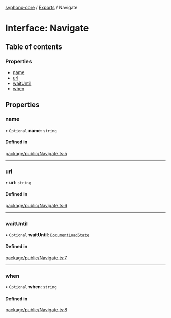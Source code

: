 [syphonx-core](../README.md) / [Exports](../modules.md) / Navigate

# Interface: Navigate

## Table of contents

### Properties

- [name](Navigate.md#name)
- [url](Navigate.md#url)
- [waitUntil](Navigate.md#waituntil)
- [when](Navigate.md#when)

## Properties

### name

• `Optional` **name**: `string`

#### Defined in

[package/public/Navigate.ts:5](https://github.com/dtempx/syphonx-core/blob/bfef688/package/public/Navigate.ts#L5)

___

### url

• **url**: `string`

#### Defined in

[package/public/Navigate.ts:6](https://github.com/dtempx/syphonx-core/blob/bfef688/package/public/Navigate.ts#L6)

___

### waitUntil

• `Optional` **waitUntil**: [`DocumentLoadState`](../modules.md#documentloadstate)

#### Defined in

[package/public/Navigate.ts:7](https://github.com/dtempx/syphonx-core/blob/bfef688/package/public/Navigate.ts#L7)

___

### when

• `Optional` **when**: `string`

#### Defined in

[package/public/Navigate.ts:8](https://github.com/dtempx/syphonx-core/blob/bfef688/package/public/Navigate.ts#L8)
